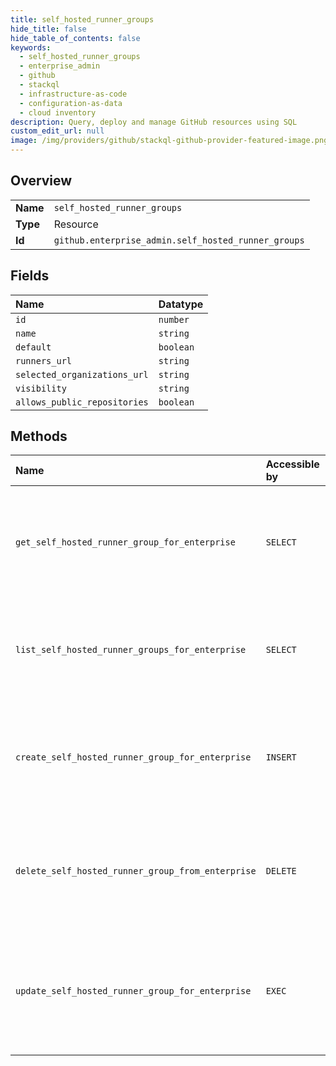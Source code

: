 ```yaml
---
title: self_hosted_runner_groups
hide_title: false
hide_table_of_contents: false
keywords:
  - self_hosted_runner_groups
  - enterprise_admin
  - github    
  - stackql
  - infrastructure-as-code
  - configuration-as-data
  - cloud inventory
description: Query, deploy and manage GitHub resources using SQL
custom_edit_url: null
image: /img/providers/github/stackql-github-provider-featured-image.png
---
```

  
    

## Overview
<table><tbody>
<tr><td><b>Name</b></td><td><code>self_hosted_runner_groups</code></td></tr>
<tr><td><b>Type</b></td><td>Resource</td></tr>
<tr><td><b>Id</b></td><td><code>github.enterprise_admin.self_hosted_runner_groups</code></td></tr>
</tbody></table>

## Fields
| Name | Datatype |
|:-----|:---------|
| `id` | `number` |
| `name` | `string` |
| `default` | `boolean` |
| `runners_url` | `string` |
| `selected_organizations_url` | `string` |
| `visibility` | `string` |
| `allows_public_repositories` | `boolean` |
## Methods
| Name | Accessible by | Required Params | Description |
|:-----|:--------------|:----------------|:------------|
| `get_self_hosted_runner_group_for_enterprise` | `SELECT` | `enterprise, runner_group_id` | Gets a specific self-hosted runner group for an enterprise.<br /><br />You must authenticate using an access token with the `manage_runners:enterprise` scope to use this endpoint. |
| `list_self_hosted_runner_groups_for_enterprise` | `SELECT` | `enterprise` | Lists all self-hosted runner groups for an enterprise.<br /><br />You must authenticate using an access token with the `manage_runners:enterprise` scope to use this endpoint. |
| `create_self_hosted_runner_group_for_enterprise` | `INSERT` | `enterprise, data__name` | Creates a new self-hosted runner group for an enterprise.<br /><br />You must authenticate using an access token with the `manage_runners:enterprise` scope to use this endpoint. |
| `delete_self_hosted_runner_group_from_enterprise` | `DELETE` | `enterprise, runner_group_id` | Deletes a self-hosted runner group for an enterprise.<br /><br />You must authenticate using an access token with the `manage_runners:enterprise` scope to use this endpoint. |
| `update_self_hosted_runner_group_for_enterprise` | `EXEC` | `enterprise, runner_group_id` | Updates the `name` and `visibility` of a self-hosted runner group in an enterprise.<br /><br />You must authenticate using an access token with the `manage_runners:enterprise` scope to use this endpoint. |
